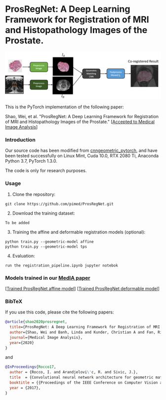 # ProsRegNet: A Deep Learning Framework for Registration of MRI and Histopathology Images of the Prostate.

![](pictures/pipeline.png)

This is the PyTorch implementation of the following paper:

Shao, Wei, et al. "ProsRegNet: A Deep Learning Framework for Registration of MRI and Histopathology Images of the Prostate."  [[Accepted to Medical Image Analysis](https://arxiv.org/pdf/2012.00991)]


### Introduction
Our source code has been modified from [cnngeometric_pytorch](https://github.com/ignacio-rocco/cnngeometric_pytorch), and have been tested successfully on Linux Mint, Cuda 10.0, RTX 2080 Ti, Anaconda Python 3.7, PyTorch 1.3.0.

The code is only for research purposes.

### Usage
1. Clone the repository:
```
git clone https://github.com/pimed/ProsRegNet.git
```
2. Download the training dataset:
```
To be added
```

3. Training the affine and deformable registration models (optional):
```
python train.py --geometric-model affine
python train.py --geometric-model tps
```

4. Evaluation:
```
run the registration_pipeline.ipynb jupyter notebok
```

### Models trained in our [MedIA paper](https://arxiv.org/pdf/2012.00991)
[[Trained ProsRegNet affine model](http://pimed-synology1.stanford.edu:5000/sharing/78V4Qp6ZS)]
[[Trained ProsRegNet deformable model](http://pimed-synology1.stanford.edu:5000/sharing/GCMIX0IHG)]

### BibTeX

If you use this code, please cite the following papers:

```bibtex
@article{shao2020prosregnet,
  title={ProsRegNet: A Deep Learning Framework for Registration of MRI and Histopathology Images of the Prostate},
  author={Shao, Wei and Banh, Linda and Kunder, Christian A and Fan, Richard E and Soerensen, Simon JC and Wang, Jeffrey B and Teslovich, Nikola C and Madhuripan, Nikhil and Jawahar, Anugayathri and Ghanouni, Pejman and others},
  journal={Medical Image Analysis},
  year={2020}
}
```

and

```bibtex
@InProceedings{Rocco17,
  author = {Rocco, I. and Arandjelovi\'c, R. and Sivic, J.},
  title  = {Convolutional neural network architecture for geometric matching},
  booktitle = {{Proceedings of the IEEE Conference on Computer Vision and Pattern Recognition}},
  year = {2017},
}
```
